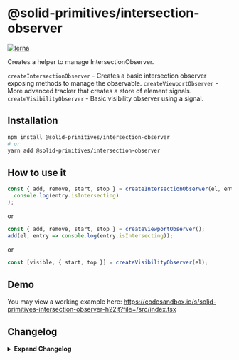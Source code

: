 # @solid-primitives/intersection-observer

[![lerna](https://img.shields.io/badge/maintained%20with-lerna-cc00ff.svg)](https://lerna.js.org/)

Creates a helper to manage IntersectionObserver.

`createIntersectionObserver` - Creates a basic intersection observer exposing methods to manage the observable.
`createViewportObserver` - More advanced tracker that creates a store of element signals.
`createVisibilityObserver` - Basic visibility observer using a signal.

## Installation

```bash
npm install @solid-primitives/intersection-observer
# or
yarn add @solid-primitives/intersection-observer
```

## How to use it

```ts
const { add, remove, start, stop } = createIntersectionObserver(el, entry =>
  console.log(entry.isIntersecting)
);
```

or

```ts
const { add, remove, start, stop } = createViewportObserver();
add(el, entry => console.log(entry.isIntersecting));
```

or

```ts
const [visible, { start, top }] = createVisibilityObserver(el);
```

## Demo

You may view a working example here: https://codesandbox.io/s/solid-primitives-intersection-observer-h22it?file=/src/index.tsx

## Changelog

<details>
<summary><b>Expand Changelog</b></summary>

0.0.108

Committing first version of primitive.

1.0.0

Committing first version of primitive.

</details>
